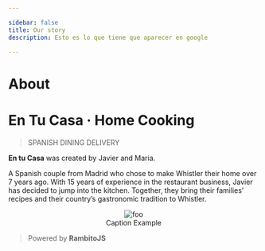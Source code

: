 ```yaml
---

sidebar: false
title: Our story
description: Esto es lo que tiene que aparecer en google

---
```


# About

# En Tu Casa · Home Cooking
> SPANISH DINING DELIVERY

**En tu Casa** was created by Javier and Maria.

A Spanish couple from Madrid who chose to make Whistler their home over 7 years ago.  With 15 years of experience in the restaurant business, Javier has decided to jump into the kitchen. Together, they bring their families’ recipes and their country’s gastronomic tradition to Whistler.

<!--<img :src="$withBase('/img/home/map.png')" alt="foo" >-->

<figure style="text-align: center">
  <img :src="$withBase('/img/home/map.png')" alt="foo" >
  <figcaption>Caption Example</figcaption>
</figure>






> Powered by **RambitoJS**
